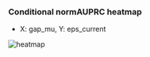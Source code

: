 ### Conditional normAUPRC heatmap

- X: gap_mu, Y: eps_current

![heatmap](/home/elicer/project_0814_2/results/20250817-134214/holdout/conditional_heatmap_gap_mu_vs_eps_current.png)
